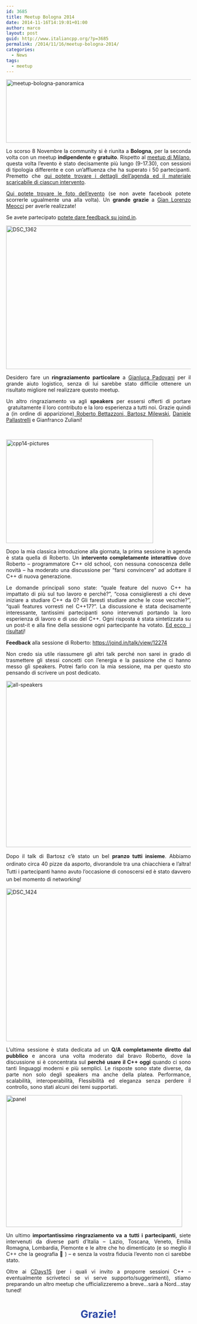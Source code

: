 ```yaml
---
id: 3685
title: Meetup Bologna 2014
date: 2014-11-16T14:19:01+01:00
author: marco
layout: post
guid: http://www.italiancpp.org/?p=3685
permalink: /2014/11/16/meetup-bologna-2014/
categories:
  - News
tags:
  - meetup
---
```

[<img loading="lazy" class="wp-image-3678 aligncenter" alt="meetup-bologna-panoramica" src="http://www.italiancpp.org/wp-content/uploads/2014/09/panoramica.jpg" width="717" height="173" srcset="http://192.168.64.2/wordpress/wp-content/uploads/2014/09/panoramica.jpg 1024w, http://192.168.64.2/wordpress/wp-content/uploads/2014/09/panoramica-300x72.jpg 300w, http://192.168.64.2/wordpress/wp-content/uploads/2014/09/panoramica-600x144.jpg 600w, http://192.168.64.2/wordpress/wp-content/uploads/2014/09/panoramica-250x60.jpg 250w" sizes="(max-width: 717px) 100vw, 717px" />](http://www.italiancpp.org/wp-content/uploads/2014/09/panoramica.jpg)

<p style="text-align: justify;">
  Lo scorso 8 Novembre la community si è riunita a <strong>Bologna</strong>, per la seconda volta con un meetup <strong>indipendente</strong> e <strong>gratuito</strong>. Rispetto al <a href="http://www.italiancpp.org/2014/07/01/meetup-milano-2014/" target="_blank">meetup di Milano</a>, questa volta l&#8217;evento è stato decisamente più lungo (9-17.30), con sessioni di tipologia differente e con un&#8217;affluenza che ha superato i 50 partecipanti. Premetto che <a href="http://www.italiancpp.org/eventi/dettagli-meetup-bologna-2014" target="_blank">qui potete trovare i dettagli dell&#8217;agenda ed il materiale scaricabile di ciascun intervento</a>.
</p>

<p style="text-align: justify;">
  <a href="https://t.co/hJfwregSjE" target="_blank">Qui potete trovare le foto dell&#8217;evento</a> (se non avete facebook potete scorrerle ugualmente una alla volta). Un <strong>grande grazie</strong> a <a href="https://twitter.com/glmeocci" target="_blank">Gian Lorenzo Meocci</a> per averle realizzate!
</p>

<p style="text-align: justify;">
  Se avete partecipato <a href="https://joind.in/event/view/2834" target="_blank">potete dare feedback su joind.in</a>.
</p>

[<img loading="lazy" class="wp-image-3698 alignleft" alt="DSC_1362" src="http://www.italiancpp.org/wp-content/uploads/2014/11/DSC_1362.jpg" width="585" height="392" srcset="http://192.168.64.2/wordpress/wp-content/uploads/2014/11/DSC_1362.jpg 3872w, http://192.168.64.2/wordpress/wp-content/uploads/2014/11/DSC_1362-300x200.jpg 300w, http://192.168.64.2/wordpress/wp-content/uploads/2014/11/DSC_1362-1024x685.jpg 1024w, http://192.168.64.2/wordpress/wp-content/uploads/2014/11/DSC_1362-600x401.jpg 600w, http://192.168.64.2/wordpress/wp-content/uploads/2014/11/DSC_1362-250x167.jpg 250w" sizes="(max-width: 585px) 100vw, 585px" />](http://www.italiancpp.org/wp-content/uploads/2014/11/DSC_1362.jpg)

<p style="text-align: justify;">
  Desidero fare un<strong> ringraziamento particolare</strong> a <a href="https://twitter.com/GPad619" target="_blank">Gianluca Padovani</a> per il grande aiuto logistico, senza di lui sarebbe stato difficile ottenere un risultato migliore nel realizzare questo meetup.
</p>

<p style="text-align: justify;">
  Un altro ringraziamento va agli <strong>speakers</strong> per essersi offerti di portare  gratuitamente il loro contributo e la loro esperienza a tutti noi. Grazie quindi a (in ordine di apparizione)<a href="https://twitter.com/bettazzoni" target="_blank"> Roberto Bettazzoni</a>,<a href="https://twitter.com/BartoszMilewski" target="_blank"> Bartosz Milewski</a>, <a href="https://twitter.com/DPallastrelli" target="_blank">Daniele Pallastrelli</a> e Gianfranco Zuliani!
</p>

<p style="text-align: justify;">
  <span style="color: #ffffff;"> </span>
</p>

<p style="text-align: justify;">
  <a href="http://www.italiancpp.org/wp-content/uploads/2014/11/cpp14-pictures1.jpg"><img loading="lazy" class=" wp-image-3701 alignright" alt="cpp14-pictures" src="http://www.italiancpp.org/wp-content/uploads/2014/11/cpp14-pictures1.jpg" width="401" height="283" srcset="http://192.168.64.2/wordpress/wp-content/uploads/2014/11/cpp14-pictures1.jpg 626w, http://192.168.64.2/wordpress/wp-content/uploads/2014/11/cpp14-pictures1-300x211.jpg 300w, http://192.168.64.2/wordpress/wp-content/uploads/2014/11/cpp14-pictures1-600x423.jpg 600w, http://192.168.64.2/wordpress/wp-content/uploads/2014/11/cpp14-pictures1-250x176.jpg 250w" sizes="(max-width: 401px) 100vw, 401px" /></a>
</p>

<p style="text-align: justify;">
  Dopo la mia classica introduzione alla giornata, la prima sessione in agenda è stata quella di Roberto. Un <strong>intervento completamente interattivo</strong> dove Roberto &#8211; programmatore C++ old school, con nessuna conoscenza delle novità &#8211; ha moderato una discussione per &#8220;farsi convincere&#8221; ad adottare il C++ di nuova generazione.
</p>

<p style="text-align: justify;">
  Le domande principali sono state: &#8220;quale feature del nuovo C++ ha impattato di più sul tuo lavoro e perché?&#8221;, &#8220;cosa consiglieresti a chi deve iniziare a studiare C++ da 0? Gli faresti studiare anche le cose vecchie?&#8221;, &#8220;quali features vorresti nel C++17?&#8221;. La discussione è stata decisamente interessante, tantissimi partecipanti sono intervenuti portando la loro esperienza di lavoro e di uso del C++. Ogni risposta è stata sintetizzata su un post-it e alla fine della sessione ogni partecipante ha votato. <a href="https://docs.google.com/document/d/1EGEHJblESsqhw_aMF42rBLG7PdTtZCwj0UOtfnAlkg4/edit">Ed ecco  i risultati</a>!
</p>

<p style="text-align: justify;">
  <strong>Feedback</strong> alla sessione di Roberto: <a href="https://joind.in/talk/view/12274">https://joind.in/talk/view/12274</a>
</p>

<p style="text-align: justify;">
  Non credo sia utile riassumere gli altri talk perché non sarei in grado di trasmettere gli stessi concetti con l&#8217;energia e la passione che ci hanno messo gli speakers. Potrei farlo con la mia sessione, ma per questo sto pensando di scrivere un post dedicato.
</p>

[<img loading="lazy" class="wp-image-3704 aligncenter" alt="all-speakers" src="http://www.italiancpp.org/wp-content/uploads/2014/11/all-speakers.jpg" width="637" height="454" srcset="http://192.168.64.2/wordpress/wp-content/uploads/2014/11/all-speakers.jpg 910w, http://192.168.64.2/wordpress/wp-content/uploads/2014/11/all-speakers-300x213.jpg 300w, http://192.168.64.2/wordpress/wp-content/uploads/2014/11/all-speakers-600x427.jpg 600w, http://192.168.64.2/wordpress/wp-content/uploads/2014/11/all-speakers-250x178.jpg 250w" sizes="(max-width: 637px) 100vw, 637px" />](http://www.italiancpp.org/wp-content/uploads/2014/11/all-speakers.jpg)

<p style="text-align: justify;">
  <span style="line-height: 1.5em;">Dopo il talk di Bartosz c&#8217;è stato un bel <strong>pranzo tutti insieme</strong>. Abbiamo ordinato circa 40 pizze da asporto, divorandole tra una chiacchiera e l&#8217;altra! Tutti i partecipanti hanno avuto l&#8217;occasione di conoscersi ed è stato davvero un bel momento di networking!</span>
</p>

[<img loading="lazy" class="wp-image-3705 aligncenter" alt="DSC_1424" src="http://www.italiancpp.org/wp-content/uploads/2014/11/DSC_1424.jpg" width="625" height="418" srcset="http://192.168.64.2/wordpress/wp-content/uploads/2014/11/DSC_1424.jpg 3872w, http://192.168.64.2/wordpress/wp-content/uploads/2014/11/DSC_1424-300x200.jpg 300w, http://192.168.64.2/wordpress/wp-content/uploads/2014/11/DSC_1424-1024x685.jpg 1024w, http://192.168.64.2/wordpress/wp-content/uploads/2014/11/DSC_1424-600x401.jpg 600w, http://192.168.64.2/wordpress/wp-content/uploads/2014/11/DSC_1424-250x167.jpg 250w" sizes="(max-width: 625px) 100vw, 625px" />](http://www.italiancpp.org/wp-content/uploads/2014/11/DSC_1424.jpg)

<p style="text-align: justify;">
  L&#8217;ultima sessione è stata dedicata ad un <strong>Q/A completamente diretto dal pubblico </strong>e ancora una volta moderato dal bravo Roberto, dove la discussione si è concentrata sul <strong>perché usare il C++ oggi</strong> quando ci sono tanti linguaggi moderni e più semplici. Le risposte sono state diverse, da parte non solo degli speakers ma anche della platea. Performance, scalabilità, interoperabilità, Flessibilità ed eleganza senza perdere il controllo, sono stati alcuni dei temi supportati.
</p>

<p style="text-align: justify;">
  <a href="http://www.italiancpp.org/wp-content/uploads/2014/11/panel.jpg"><img loading="lazy" class=" wp-image-3706 aligncenter" alt="panel" src="http://www.italiancpp.org/wp-content/uploads/2014/11/panel.jpg" width="480" height="360" srcset="http://192.168.64.2/wordpress/wp-content/uploads/2014/11/panel.jpg 600w, http://192.168.64.2/wordpress/wp-content/uploads/2014/11/panel-300x225.jpg 300w, http://192.168.64.2/wordpress/wp-content/uploads/2014/11/panel-250x187.jpg 250w" sizes="(max-width: 480px) 100vw, 480px" /></a>
</p>

<p style="text-align: justify;">
  Un ultimo <strong>importantissimo ringraziamento va a tutti i partecipanti</strong>, siete intervenuti da diverse parti d&#8217;Italia &#8211; Lazio, Toscana, Veneto, Emilia Romagna, Lombardia, Piemonte e le altre che ho dimenticato (e so meglio il C++ che la geografia 🙂 ) &#8211; e senza la vostra fiducia l&#8217;evento non ci sarebbe stato.
</p>

<p style="text-align: justify;">
  Oltre ai <a href="http://www.communitydays.it/" target="_blank">CDays15</a> (per i quali vi invito a proporre sessioni C++ &#8211; eventualmente scriveteci se vi serve supporto/suggerimenti), stiamo preparando un altro meetup che ufficializzeremo a breve&#8230;sarà a Nord&#8230;stay tuned!
</p>

<h1 style="text-align: center;">
  <span style="color: #2945a4;">Grazie!</span>
</h1>

<p style="text-align: center;">